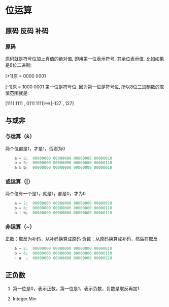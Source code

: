 # 位运算

## 原码 反码 补码

### 原码

原码就是符号位加上真值的绝对值, 即用第一位表示符号, 其余位表示值. 比如如果是8位二进制:

[+1]原 = 0000 0001

[-1]原 = 1000 0001
第一位是符号位. 因为第一位是符号位, 所以8位二进制数的取值范围就是:

[1111 1111 , 0111 1111]==>[-127 , 127]

## 与或非

### 与运算（&）

两个位都是1，才是1，否则为0

``` java
    a = 2;  00000000 00000000 00000000 00000010
    b = 6;  00000000 00000000 00000000 00000110
    a & b;  00000000 00000000 00000000 00000010
```

### 或运算（|）

两个位有一个是1，就是1，都是0，才为0

``` java
    a = 2;  00000000 00000000 00000000 00000010
    b = 6;  00000000 00000000 00000000 00000110
    a | b;  00000000 00000000 00000000 00000110
```

### 非运算（~）

正数：取反为补码，从补码换算成原码
负数：从原码换算成补码，然后在取反

``` java
    a = 2;  00000000 00000000 00000000 00000010
    b = 6;  00000000 00000000 00000000 00000110
    ~ a  ;  00000000 00000000 00000000 00000110
```

## 正负数

1. 第一位是0，表示正数，第一位是1，表示负数，负数是取反再加1

2. Integer.Min